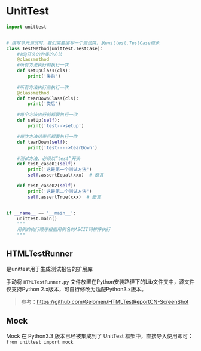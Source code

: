 # UnitTest

```python
import unittest


# 编写单元测试时，我们需要编写一个测试类，从unittest.TestCase继承
class TestMethod(unittest.TestCase):
    #以@开头的为类的方法
    @classmethod
    #所有方法执行前执行一次
    def setUpClass(cls):
        print('类前')
    
    #所有方法执行后执行一次
    @classmethod
    def tearDownClass(cls):
        print('类后')

    #每个方法执行前都要执行一次
    def setUp(self):
        print('test-->setup')

    #每次方法结束后都要执行一次
    def tearDown(self):
        print('test---->tearDown')

    #测试方法，必须以“test”开头
    def test_case01(self):
        print('这是第一个测试方法')
        self.assertEqual(xxx)  # 断言

    def test_case02(self):
        print('这是第二个测试方法')
        self.assertTrue(xxx)  # 断言


if __name__ == '__main__':
    unittest.main()
    """
    用例的执行顺序根据用例名的ASCII码排序执行
    """
```

## HTMLTestRunner

是unittest用于生成测试报告的扩展库

手动将 `HTMLTestRunner.py` 文件放置在Python安装路径下的Lib文件夹中，源文件仅支持Python 2.x版本，可自行修改为适配Python3.x版本。

> 参考：<https://github.com/Gelomen/HTMLTestReportCN-ScreenShot>

## Mock

Mock 在 Python3.3 版本已经被集成到了 UnitTest 框架中，直接导入使用即可：`from unittest import mock`
